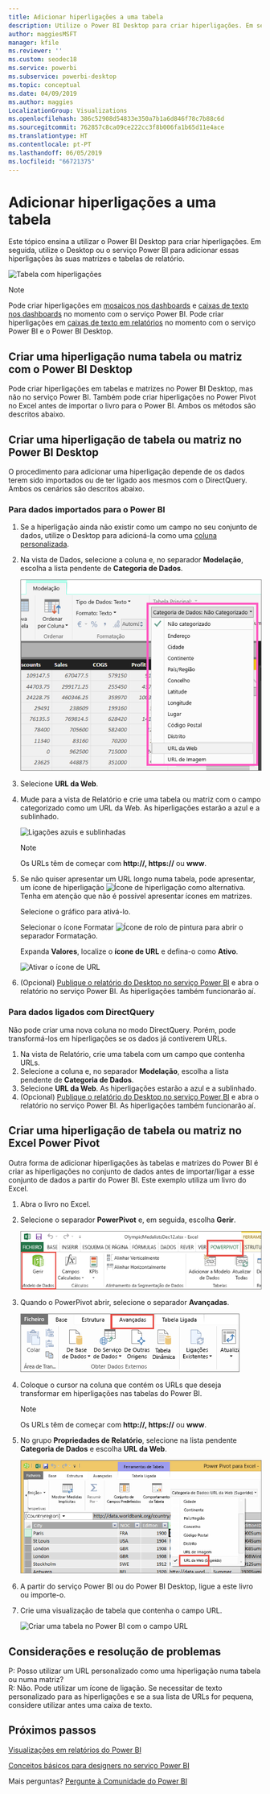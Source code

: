 ```yaml
---
title: Adicionar hiperligações a uma tabela
description: Utilize o Power BI Desktop para criar hiperligações. Em seguida, utilize o Power BI Desktop ou o serviço Power BI para adicionar essas hiperligações às suas matrizes e tabelas de relatório.
author: maggiesMSFT
manager: kfile
ms.reviewer: ''
ms.custom: seodec18
ms.service: powerbi
ms.subservice: powerbi-desktop
ms.topic: conceptual
ms.date: 04/09/2019
ms.author: maggies
LocalizationGroup: Visualizations
ms.openlocfilehash: 386c52908d54833e350a7b1a6d846f78c7b88c6d
ms.sourcegitcommit: 762857c8ca09ce222cc3f8b006fa1b65d11e4ace
ms.translationtype: HT
ms.contentlocale: pt-PT
ms.lasthandoff: 06/05/2019
ms.locfileid: "66721375"
---
```

# <a name="add-hyperlinks-to-a-table"></a>Adicionar hiperligações a uma tabela
Este tópico ensina a utilizar o Power BI Desktop para criar hiperligações. Em seguida, utilize o Desktop ou o serviço Power BI para adicionar essas hiperligações às suas matrizes e tabelas de relatório. 

![Tabela com hiperligações](media/power-bi-hyperlinks-in-tables/hyperlinkedtable.png)

> [!NOTE]
> Pode criar hiperligações em [mosaicos nos dashboards](service-dashboard-edit-tile.md) e [caixas de texto nos dashboards](service-dashboard-add-widget.md) no momento com o serviço Power BI. Pode criar hiperligações em [caixas de texto em relatórios](service-add-hyperlink-to-text-box.md) no momento com o serviço Power BI e o Power BI Desktop.
> 

## <a name="to-create-a-hyperlink-in-a-table-or-matrix-using-power-bi-desktop"></a>Criar uma hiperligação numa tabela ou matriz com o Power BI Desktop
Pode criar hiperligações em tabelas e matrizes no Power BI Desktop, mas não no serviço Power BI. Também pode criar hiperligações no Power Pivot no Excel antes de importar o livro para o Power BI. Ambos os métodos são descritos abaixo.

## <a name="create-a-table-or-matrix-hyperlink-in-power-bi-desktop"></a>Criar uma hiperligação de tabela ou matriz no Power BI Desktop
O procedimento para adicionar uma hiperligação depende de os dados terem sido importados ou de ter ligado aos mesmos com o DirectQuery. Ambos os cenários são descritos abaixo.

### <a name="for-data-imported-into-power-bi"></a>Para dados importados para o Power BI
1. Se a hiperligação ainda não existir como um campo no seu conjunto de dados, utilize o Desktop para adicioná-la como uma [coluna personalizada](desktop-common-query-tasks.md).
2. Na vista de Dados, selecione a coluna e, no separador **Modelação**, escolha a lista pendente de **Categoria de Dados**.
   
    ![Lista pendente de categorias de dados](media/power-bi-hyperlinks-in-tables/pbi_data_category.png)
3. Selecione **URL da Web**.
4. Mude para a vista de Relatório e crie uma tabela ou matriz com o campo categorizado como um URL da Web. As hiperligações estarão a azul e a sublinhado.

    ![Ligações azuis e sublinhadas](media/power-bi-hyperlinks-in-tables/power-bi-table-with-hyperlinks2.png)

    > [!NOTE]
    > Os URLs têm de começar com **http://, https://** ou **www**.
    >
   
1. Se não quiser apresentar um URL longo numa tabela, pode apresentar, um ícone de hiperligação  ![Ícone de hiperligação](media/power-bi-hyperlinks-in-tables/power-bi-hyperlink-icon.png) como alternativa. Tenha em atenção que não é possível apresentar ícones em matrizes.
   
    Selecione o gráfico para ativá-lo.

    Selecionar o ícone Formatar ![Ícone de rolo de pintura](media/power-bi-hyperlinks-in-tables/power-bi-paintroller.png) para abrir o separador Formatação.

    Expanda **Valores**, localize o **ícone de URL** e defina-o como **Ativo**.

    ![Ativar o ícone de URL](media/power-bi-hyperlinks-in-tables/power-bi-url-icon-on.png)

1. (Opcional) [Publique o relatório do Desktop no serviço Power BI](guided-learning/publishingandsharing.yml?tutorial-step=2) e abra o relatório no serviço Power BI. As hiperligações também funcionarão aí.

### <a name="for-data-connected-with-directquery"></a>Para dados ligados com DirectQuery
Não pode criar uma nova coluna no modo DirectQuery.  Porém, pode transformá-los em hiperligações se os dados já contiverem URLs.

1. Na vista de Relatório, crie uma tabela com um campo que contenha URLs.
2. Selecione a coluna e, no separador **Modelação**, escolha a lista pendente de **Categoria de Dados**.
3. Selecione **URL da Web**. As hiperligações estarão a azul e a sublinhado.
4. (Opcional) [Publique o relatório do Desktop no serviço Power BI](guided-learning/publishingandsharing.yml?tutorial-step=2) e abra o relatório no serviço Power BI. As hiperligações também funcionarão aí.

## <a name="create-a-table-or-matrix-hyperlink-in-excel-power-pivot"></a>Criar uma hiperligação de tabela ou matriz no Excel Power Pivot
Outra forma de adicionar hiperligações às tabelas e matrizes do Power BI é criar as hiperligações no conjunto de dados antes de importar/ligar a esse conjunto de dados a partir do Power BI. Este exemplo utiliza um livro do Excel.

1. Abra o livro no Excel.
2. Selecione o separador **PowerPivot** e, em seguida, escolha **Gerir**.
   
   ![Abrir o PowerPivot no Excel](media/power-bi-hyperlinks-in-tables/createhyperlinkinpowerpivot2.png)
1. Quando o PowerPivot abrir, selecione o separador **Avançadas**.
   
   ![Separador Avançadas do PowerPivot](media/power-bi-hyperlinks-in-tables/createhyperlinkinpowerpivot3.png)
4. Coloque o cursor na coluna que contém os URLs que deseja transformar em hiperligações nas tabelas do Power BI.
   
   > [!NOTE]
   > Os URLs têm de começar com **http://, https://** ou **www**.
   > 
5. No grupo **Propriedades de Relatório**, selecione na lista pendente **Categoria de Dados** e escolha **URL da Web**. 
   
   ![Lista pendente de categorias de dados no Excel](media/power-bi-hyperlinks-in-tables/createhyperlinksnew.png)

6. A partir do serviço Power BI ou do Power BI Desktop, ligue a este livro ou importe-o.
7. Crie uma visualização de tabela que contenha o campo URL.
   
   ![Criar uma tabela no Power BI com o campo URL](media/power-bi-hyperlinks-in-tables/hyperlinksintables.gif)

## <a name="considerations-and-troubleshooting"></a>Considerações e resolução de problemas
P: Posso utilizar um URL personalizado como uma hiperligação numa tabela ou numa matriz?    
R: Não. Pode utilizar um ícone de ligação. Se necessitar de texto personalizado para as hiperligações e se a sua lista de URLs for pequena, considere utilizar antes uma caixa de texto.


## <a name="next-steps"></a>Próximos passos
[Visualizações em relatórios do Power BI](visuals/power-bi-report-visualizations.md)

[Conceitos básicos para designers no serviço Power BI](service-basic-concepts.md)

Mais perguntas? [Pergunte à Comunidade do Power BI](http://community.powerbi.com/)


